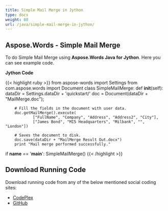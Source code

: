 ```yaml
---
title: Simple Mail Merge in Jython
type: docs
weight: 80
url: /java/simple-mail-merge-in-jython/
---
```


## **Aspose.Words - Simple Mail Merge**
To do Simple Mail Merge using **Aspose.Words Java for Jython**. Here you can see example code.

**Jython Code**

{{< highlight ruby >}}
from aspose-words import Settings
from com.aspose.words import Document
class SimpleMailMerge:
    def __init__(self):
        dataDir = Settings.dataDir + 'quickstart/'
        doc = Document(dataDir + "MailMerge.doc");

        # Fill the fields in the document with user data.
        doc.getMailMerge().execute(
                ["FullName", "Company", "Address", "Address2", "City"],
                ["James Bond", "MI5 Headquarters", "Milbank", "", "London"])

        # Saves the document to disk.
        doc.save(dataDir + "MailMerge Result Out.docx")
        print "Mail merge performed successfully."
if __name__ == '__main__':
    SimpleMailMerge()
{{< /highlight >}}
## **Download Running Code**
Download running code from any of the below mentioned social coding sites:

- [CodePlex](https://asposewordsjavajython.codeplex.com/releases/view/619260)
- [GitHub](https://github.com/aspose-words/Aspose.Words-for-Java/releases/tag/Aspose.Words_Java_for_Jython-v1.0.0)
